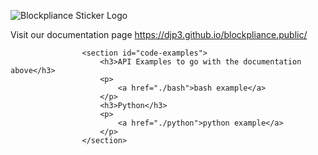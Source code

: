 ![Blockpliance Sticker Logo](https://assets-global.website-files.com/64fc9d87825785416c12539b/64fcb20e15ed201d5bac2906_blockpliance_stickers-2%225-p-500.png)

Visit our documentation page
<a href="https://djp3.github.io/blockpliance.public/">https://djp3.github.io/blockpliance.public/</a>

					<section id="code-examples">
						<h3>API Examples to go with the documentation above</h3>
						<p>
							<a href="./bash">bash example</a>
						</p>
						<h3>Python</h3>
						<p>
							<a href="./python">python example</a>
						</p>
					</section>
